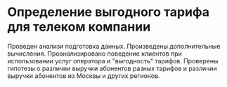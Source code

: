 # Определение выгодного тарифа для телеком компании
Проведен анализи подготовка данных.
Произведены дополнительные вычисления.
Проанализировано поведение клиентов при использовании услуг оператора и "выгодность" тарифов. 
Проверены гипотезы о различии выручки абонентов разных тарифов и
различии выручки абонентов из Москвы и других регионов.
